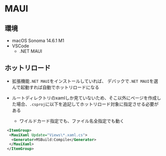 # MAUI

## 環境

- macOS Sonoma 14.6.1 M1
- VSCode
  - .NET MAUI

## ホットリロード

- 拡張機能`.NET MAUI`をインストールしていれば、
    デバックで`.NET MAUI`を選んで起動すれば自動でホットリロードになる

- ルートディレクトリのxamlしか見ていないため、そこ以外にページを作成した場合、`.csproj`に以下を追記してホットリロード対象に指定させる必要がある
  - ワイルドカード指定でも、ファイル名全指定でも動く

```xml
 <ItemGroup>
  <MauiXaml Update="Views\*.xaml.cs">
   <Generator>MSBuild:Compile</Generator>
  </MauiXaml>
 </ItemGroup>
```
